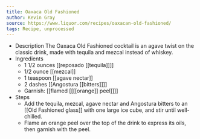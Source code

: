 ```yaml
---
title: Oaxaca Old Fashioned
author: Kevin Gray
source: https://www.liquor.com/recipes/oaxacan-old-fashioned/
tags: Recipe, unprocessed
---
```


- Description
  The Oaxaca Old Fashioned cocktail is an agave twist on the classic drink, made with tequila and mezcal instead of whiskey.
- Ingredients
	- 1 1/2 ounces [[reposado [[tequila]]]]
	- 1/2 ounce [[mezcal]]
	- 1 teaspoon [[agave nectar]]
	- 2 dashes [[Angostura [[bitters]]]]
	- Garnish: [[flamed [[[[orange]] peel]]]]
- Steps
	- Add the tequila, mezcal, agave nectar and Angostura bitters to an [[Old Fashioned glass]] with one large ice cube, and stir until well-chilled.
	- Flame an orange peel over the top of the drink to express its oils, then garnish with the peel.